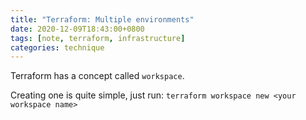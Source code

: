 ```yaml
---
title: "Terraform: Multiple environments"
date: 2020-12-09T18:43:00+0800
tags: [note, terraform, infrastructure]
categories: technique
---
```


Terraform has a concept called `workspace`.

Creating one is quite simple, just run: 
`terraform workspace new <your workspace name>`

